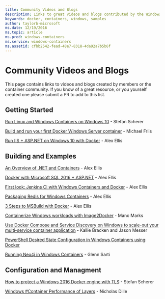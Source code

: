 ```yaml
---
title: Community Videos and Blogs
description: Links to great videos and blogs contributed by the Windows container community
keywords: docker, containers, windows, samples 
author: taylorb-microsoft
ms.date: 12/19/2016
ms.topic: article
ms.prod: windows-containers
ms.service: windows-containers
ms.assetid: cfbb2542-fead-48e7-8318-4da92a7b5b6f
---
```


# Community Videos and Blogs
This page contains links to videos and blogs created by members or the container community.  If you know of a great resource, or you yourself created one please submit a PR to add to this list.

## Getting Started
[Run Linux and Windows Containers on Windows 10](https://stefanscherer.github.io/run-linux-and-windows-containers-on-windows-10/) - Stefan Scherer

[Build and run your first Docker Windows Server container](https://blog.docker.com/2016/09/build-your-first-docker-windows-server-container/) - Michael Friis

[Run IIS + ASP.NET on Windows 10 with Docker](http://blog.alexellis.io/run-iis-asp-net-on-windows-10-with-docker/) - Alex Ellis


## Building and Examples
[An Overview of .NET and Containers](http://blog.alexellis.io/docker-dotnet-containers/) - Alex Ellis

[Docker with Microsoft SQL 2016 + ASP.NET](http://blog.alexellis.io/docker-does-sql2016-aspnet/) - Alex Ellis

[First look: Jenkins CI with Windows Containers and Docker](http://blog.alexellis.io/continuous-integration-docker-windows-containers/)  - Alex Ellis

[Packaging Redis for Windows Containers](http://blog.alexellis.io/packaging-windows-containers/) - Alex Ellis

[3 Steps to MSBuild with Docker](http://blog.alexellis.io/3-steps-to-msbuild-with-docker/) - Alex Ellis

[Containerize Windows workloads with Image2Docker](https://blog.docker.com/2016/10/containerize-windows-workloads-image2docker/) - Mano Marks

[Use Docker Compose and Service Discovery on Windows to scale-out your multi-service container application](https://blogs.technet.microsoft.com/virtualization/2016/10/18/use-docker-compose-and-service-discovery-on-windows-to-scale-out-your-multi-service-container-application/) - Kallie Bracken and Jason Messer

[PowerShell Desired State Configuration in Windows Containers using Docker](http://dille.name/blog/2016/06/17/powershell-desired-state-configuration-psdsc-in-windows-containers-using-docker/)

[Running Neo4j in Windows Containers](http://glennsarti.github.io/blog/neo4j-nano-containers) - Glenn Sarti

## Configuration and Managment
[How to protect a Windows 2016 Docker engine with TLS](https://stefanscherer.github.io/protecting-a-windows-2016-docker-engine-with-tls/) - Stefan Scherer

[Windows #Container Performance of Layers](http://dille.name/blog/2017/01/13/windows-container-performance-of-layers/) - Nicholas Dille
